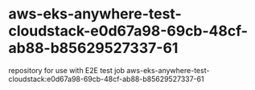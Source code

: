 # aws-eks-anywhere-test-cloudstack-e0d67a98-69cb-48cf-ab88-b85629527337-61
repository for use with E2E test job aws-eks-anywhere-test-cloudstack:e0d67a98-69cb-48cf-ab88-b85629527337-61
